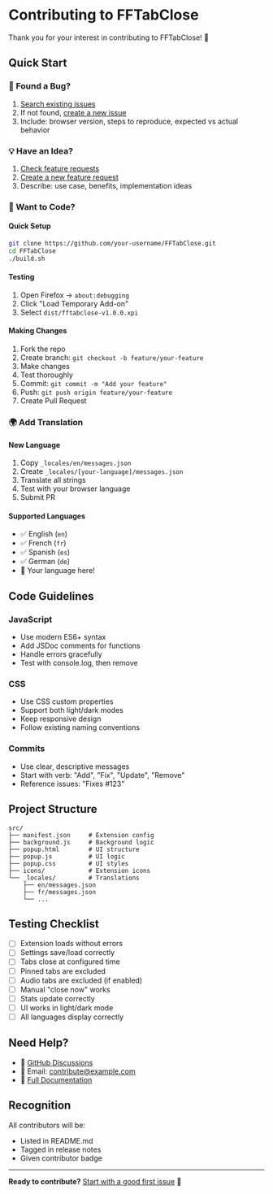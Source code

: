 # Contributing to FFTabClose

Thank you for your interest in contributing to FFTabClose! 🎉

## Quick Start

### 🐛 Found a Bug?
1. [Search existing issues](https://github.com/your-username/FFTabClose/issues)
2. If not found, [create a new issue](https://github.com/your-username/FFTabClose/issues/new)
3. Include: browser version, steps to reproduce, expected vs actual behavior

### 💡 Have an Idea?
1. [Check feature requests](https://github.com/your-username/FFTabClose/issues?q=label%3Aenhancement)
2. [Create a new feature request](https://github.com/your-username/FFTabClose/issues/new)
3. Describe: use case, benefits, implementation ideas

### 🔨 Want to Code?

#### Quick Setup
```bash
git clone https://github.com/your-username/FFTabClose.git
cd FFTabClose
./build.sh
```

#### Testing
1. Open Firefox → `about:debugging`
2. Click "Load Temporary Add-on"
3. Select `dist/fftabclose-v1.0.0.xpi`

#### Making Changes
1. Fork the repo
2. Create branch: `git checkout -b feature/your-feature`
3. Make changes
4. Test thoroughly
5. Commit: `git commit -m "Add your feature"`
6. Push: `git push origin feature/your-feature`
7. Create Pull Request

### 🌍 Add Translation

#### New Language
1. Copy `_locales/en/messages.json`
2. Create `_locales/[your-language]/messages.json`
3. Translate all strings
4. Test with your browser language
5. Submit PR

#### Supported Languages
- ✅ English (`en`)
- ✅ French (`fr`) 
- ✅ Spanish (`es`)
- ✅ German (`de`)
- 🚧 Your language here!

## Code Guidelines

### JavaScript
- Use modern ES6+ syntax
- Add JSDoc comments for functions
- Handle errors gracefully
- Test with console.log, then remove

### CSS
- Use CSS custom properties
- Support both light/dark modes
- Keep responsive design
- Follow existing naming conventions

### Commits
- Use clear, descriptive messages
- Start with verb: "Add", "Fix", "Update", "Remove"
- Reference issues: "Fixes #123"

## Project Structure

```
src/
├── manifest.json     # Extension config
├── background.js     # Background logic
├── popup.html        # UI structure  
├── popup.js          # UI logic
├── popup.css         # UI styles
├── icons/            # Extension icons
└── _locales/         # Translations
    ├── en/messages.json
    ├── fr/messages.json
    └── ...
```

## Testing Checklist

- [ ] Extension loads without errors
- [ ] Settings save/load correctly
- [ ] Tabs close at configured time
- [ ] Pinned tabs are excluded
- [ ] Audio tabs are excluded (if enabled)
- [ ] Manual "close now" works
- [ ] Stats update correctly
- [ ] UI works in light/dark mode
- [ ] All languages display correctly

## Need Help?

- 💬 [GitHub Discussions](https://github.com/your-username/FFTabClose/discussions)
- 📧 Email: contribute@example.com
- 📖 [Full Documentation](README.md)

## Recognition

All contributors will be:
- Listed in README.md
- Tagged in release notes  
- Given contributor badge

---

**Ready to contribute?** [Start with a good first issue](https://github.com/your-username/FFTabClose/issues?q=is%3Aissue+is%3Aopen+label%3A%22good+first+issue%22) 🚀

